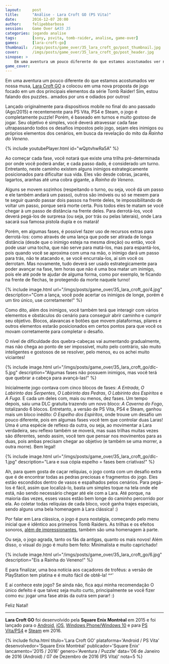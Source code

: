 ```yaml
---
layout:     post
title:      "Análise - Lara Croft GO (PS Vita)"
date:       2016-12-07 20:00
author:     felipebbarbosa
session:    Game Over &#35 35
categories: jogando analise
tags:       [sony, psvita, tomb-raider, analise, game-over]
games:      [lara-croft-go]
thumbnail:  /imgs/posts/game_over/35_lara_croft_go/post_thumbnail.jpg
cover:      /imgs/posts/game_over/35_lara_croft_go/post_header.jpg
sinopse: >
    Em uma aventura um pouco diferente do que estamos acostumados ver nossa musa, Lara Croft GO a colocou em uma nova proposta de jogo focado em um dos principais elementos da série Tomb Raider! Sim, estou falando dos puzzles.. amados por uns e odiados por outros!
game_cover:
---
```

Em uma aventura um pouco diferente do que estamos acostumados ver nossa musa, [Lara Croft GO](http://www.laracroftgo.com/) a colocou em uma nova proposta de jogo focado em um dos principais elementos da série Tomb Raider! Sim, estou falando dos puzzles.. amados por uns e odiados por outros!

Lançado originalmente para dispositivos mobile no final do ano passado (Ago/2015) e recentemente para PS Vita, PS4 e Steam, o jogo é completamente puzzle! Porém, é baseado em turnos e muito gostoso de jogar. Seu objetivo é simples, você deverá atravessar cada fase ultrapassando todos os desafios impostos pelo jogo, sejam eles inimigos ou próprios elementos dos cenários, em busca da revelação do mito da *Rainha do Veneno*.

{% include youtubePlayer.html id="wQptvhwRa5A" %}

Ao começar cada fase, você notará que existe uma trilha pré-determinada por onde você poderá andar, e cada passo dado, é considerado um turno. Entretanto, neste caminho existem alguns inimigos estrategicamente posicionados para dificultar sua vida. Eles vão desde cobras, jacarés, lagartos, aranhas até uma cobra gigante, a *Rainha do Veneno*.

Alguns se movem sozinhos (respeitando o turno, ou seja, você dá um passo e ele também andará um passo), outros são imóveis ou só se mexem para te seguir quando passar dois passos na frente deles, te impossibilitando de voltar um passo, porque será morte certa. Pois todos eles te matam se você chegar à um passo de distância na frente deles. Para derrotá-los, você deverá pegá-los de surpresa (ou seja, por trás ou pelas laterais), onde Lara sacará sua famosa pistola dupla e os matará!

Porém, em algumas fases, é possível fazer uso de recursos extras para derrotá-los: como através de uma lança que pode ser atirada de longa distância (desde que o inimigo esteja na mesma direção) ou então, você pode usar uma tocha, que não serve para matá-los, mas para espantá-los, pois quando você se aproxima com uma na mão, o inimigo dará um passo para trás, não te atacando e, se você encurrala-los, aí sim você os derrotam. Mas novamente, tudo deverá ser usado estrategicamente para poder avançar na fase, tem horas que não é uma boa matar um inimigo, pois ele até pode te ajudar de alguma forma, como por exemplo, te ficando na frente de flechas, te protegendo da morte naquele turno!

{% include image.html
  url="/imgs/posts/game_over/35_lara_croft_go/4.jpg"
  description="Com a lança, você pode acertar os inimigos de longe, porém é um tiro único, use corretamente!" %}

Como dito, além dos inimigos, você também terá que interagir com vários elementos e obstáculos do cenário para conseguir abrir caminho e cumprir seu objetivo. Blocos, alavancas e botões que movem plataformas, pilares e outros elementos estarão posicionados em certos pontos para que você os movam corretamente para completar o desafio.

O nível de dificuldade dos quebra-cabeças vai aumentando gradualmente, mas não chega ao ponto de ser impossível, muito pelo contrário, são muito inteligentes e gostosos de se resolver, pelo menos, eu os achei muito viciantes!

{% include image.html
  url="/imgs/posts/game_over/35_lara_croft_go/dlc-5.jpg"
  description="Algumas fases não possuem inimigos, mas você terá que quebrar a cabeça para avançá-las!" %}

Inicialmente jogo contava com cinco blocos de fases: *A Entrada*, *O Labirinto das Serpentes*, *O Labirinto das Pedras*, *O Labirinto dos Espíritos* e *A Fuga*. E cada um deles com, mais ou menos, dez fases. Um tempo depois, saiu uma DLC gratuita trazendo um novo bloco: *A Caverna do Fogo*, totalizando 6 blocos. Entretanto, a versão de PS Vita, PS4 e Steam, ganhou mais um bloco inédito: *O Espelho dos Espíritos*, onde trouxe um desafio um pouco diferente, pois em algumas fases você tem que controlar duas Laras! Uma é uma espécie de reflexo da outra, ou seja, ao movimentar a Lara verdadeira, seu reflexo também se moverá, mas suas trilhas muitas vezes são diferentes, sendo assim, você tem que pensar nos movimentos para as duas, pois ambas precisam chegar ao objetivo (e também se uma morrer, a outra morre). Bem legal!

{% include image.html
  url="/imgs/posts/game_over/35_lara_croft_go/dlc-1.jpg"
  description="Lara e sua cópia espelho = fases bem criativas!" %}

Ah, para quem gosta de caçar relíquias, o jogo conta com um desafio extra que é de encontrar todas as pedras preciosas e fragmentos do jogo. Eles estão escondidos dentro de vasos e espalhados pelos cenários. Para pegá-los é fácil, assim que localizá-lo, basta um simples toque na tela onde ele está, não sendo necessário chegar até ele com a Lara. Até porque, na maioria das vezes, esses vasos estão bem longe do caminho percorrido por ela. Ao coletar todas relíquias de cada bloco, você ganha trajes especiais, sendo alguns uma bela homenagem à Lara clássica! :)

Por falar em Lara clássica, o jogo é pura nostalgia, começando pelo menu inicial que é idêntico aos primeiros Tomb Raiders. As trilhas e os efeitos sonoros, [além de impressionantes](https://soundcloud.com/crystaldynamics/sets/lara-croft-go-ost), também são uma homenagem à parte.

Ou seja, o jogo agrada, tanto os fãs da antigas, quanto os mais novos! Além disso, o visual do jogo é muito bem feito: Minimalista e muito caprichado!

{% include image.html
  url="/imgs/posts/game_over/35_lara_croft_go/6.jpg"
  description="Eis a Rainha do Veneno!" %}

E para finalizar, uma boa notícia aos caçadores de troféus: a versão de PlayStation tem platina e é muito fácil de obtê-la! ^^'

E aí conhece este jogo? Se ainda não, fica aqui minha recomendação O único defeito é que talvez seja muito curto, principalmente se você fizer como eu: jogar uma fase atrás da outra sem parar! :)

Feliz Natal!

---

**Lara Croft GO** foi desenvolvido pela **Square Enix Montrèal** em 2015 e foi lançado para o [Android](https://play.google.com/store/apps/details?id=com.squareenixmontreal.lcgo&hl=pt_BR), [iOS](https://itunes.apple.com/br/app/lara-croft-go/id971304016?mt=8), [Windows Phone/Windows 10](https://www.microsoft.com/pt-br/store/p/lara-croft-go/9nblggh3dt1k) e para [PS Vita/PS4](https://store.playstation.com/#!/pt-br/jogos/lara-croft-go/cid=UP0082-PCSE00985_00-LARAGOSIEAVITA00?utm_medium=email&utm_source=webstore&utm_campaign=130128&utm_content=sentemplate&utm_medium=&utm_source=&utm_campaign=&emcid=CHI000004) e [Steam](http://store.steampowered.com/app/540840/) em 2016.

{% include ficha.html
  titulo='Lara Croft GO'
  plataforma='Android / PS Vita'
  desenvolvedor='Square Enix Montrèal'
  publicador='Square Enix'
  lancamento='2015 / 2016'
  genero='Aventura / Puzzle'
  data='06 de Janeiro de 2016 (Android) / 07 de Dezembro de 2016 (PS Vita)'
  nota=5 %}

